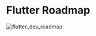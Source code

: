 # Flutter Roadmap
![flutter_dev_roadmap](https://user-images.githubusercontent.com/54548608/155766161-f5005eca-b153-4e8d-9aac-3f22057de45e.png)
